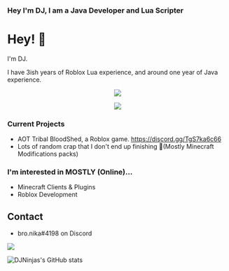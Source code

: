 ### Hey I'm DJ, I am a Java Developer and Lua Scripter

# Hey! 👋
I'm DJ.

I have 3ish years of Roblox Lua experience, and around one year of Java experience.

<p align = "center"><img src = "https://github-widgetbox.vercel.app/api/profile?username=DJNinja894&data=followers,repositories,stars,commits"></p>
<p align = "center"><img src = "https://github-widgetbox.vercel.app/api/skills?names=java,python,html,css,javascript,cpp,csharp,go,json,bash&includeNames=true"></p>

### Current Projects
- AOT Tribal BloodShed, a Roblox game. https://discord.gg/TgS7ka6c66
- Lots of random crap that I don't end up finishing 😤(Mostly Minecraft Modifications packs)

### I'm interested in MOSTLY (Online)...
- Minecraft Clients & Plugins
- Roblox Development

## Contact
- bro.nika#4198 on Discord

![](https://komarev.com/ghpvc/?username=DJNinja894&style=for-the-badge)


![DJNinjas's GitHub stats](https://github-readme-stats.vercel.app/api?username=DJNinja894&show_icons=true&theme=dark)
